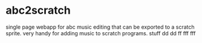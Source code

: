 # abc2scratch
single page webapp for abc music editing that can be exported to a scratch sprite. very handy for adding music to scratch programs.
stuff dd
 dd	 ff fff
 fff
